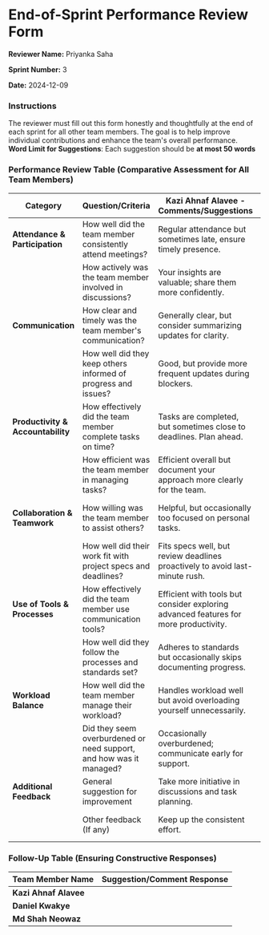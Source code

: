 # End-of-Sprint Performance Review Form

**Reviewer Name:** Priyanka Saha

**Sprint Number:** 3

**Date:** 2024-12-09

### Instructions
The reviewer must fill out this form honestly and thoughtfully at the end of each sprint for all other team members. The goal is to help improve individual contributions and enhance the team's overall performance.  
**Word Limit for Suggestions**: Each suggestion should be **at most 50 words**

### Performance Review Table (Comparative Assessment for All Team Members)

| Category                      | Question/Criteria                                     | **Kazi Ahnaf Alavee** - Comments/Suggestions | **Daniel Kwakye** - Comments/Suggestions | **Md Shah Neowaz** - Comments/Suggestions |
|-------------------------------|-------------------------------------------------------|-----------------------------------|-----------------------------------|-----------------------------------|
| **Attendance & Participation**| How well did the team member consistently attend meetings? | Regular attendance but sometimes late, ensure timely presence. | Regular, punctual, and engaged. Maintain this standard. | Regular, punctual, but could speak more often. |
|                               | How actively was the team member involved in discussions? | Your insights are valuable; share them more confidently. | Contributes regularly, but occasionally over-explains. Be concise. | Engages when prompted; take initiative more frequently. |
| **Communication**            | How clear and timely was the team member's communication? | Generally clear, but consider summarizing updates for clarity. | Clear communicator; timely updates are commendable. | Communication is good but could improve detail when raising issues. |
|                               | How well did they keep others informed of progress and issues? | Good, but provide more frequent updates during blockers. | Effective at sharing updates; continue this consistency. | Inform others earlier when encountering delays. |
| **Productivity & Accountability** | How effectively did the team member complete tasks on time? | Tasks are completed, but sometimes close to deadlines. Plan ahead. | Admirable pace; consider balancing speed with refinement. | Some delays; better prioritization could help timely delivery. |
|                               | How efficient was the team member in managing tasks?      | Efficient overall but document your approach more clearly for the team. | Very efficient and proactive; maintain this standard. | Improve prioritization to manage workload more efficiently. |
| **Collaboration & Teamwork**  | How willing was the team member to assist others?         | Helpful, but occasionally too focused on personal tasks. | Very supportive; balance assistance with your own tasks. | Always willing to help; consider sharing expertise in team sessions. |
|                               | How well did their work fit with project specs and deadlines? | Fits specs well, but review deadlines proactively to avoid last-minute rush. | Consistent delivery within specs and deadlines. | Meets specs but occasional delays affect others; focus on time management. |
| **Use of Tools & Processes**  | How effectively did the team member use communication tools? | Efficient with tools but consider exploring advanced features for more productivity. | Excellent use of tools; sets a great example for the team. | Good use but could improve by utilizing more team collaboration features. |
|                               | How well did they follow the processes and standards set?      | Adheres to standards but occasionally skips documenting progress. | Strong adherence to standards; keep up the good work. | Generally follows processes but needs to review them more thoroughly. |
| **Workload Balance**          | How well did the team member manage their workload?        | Handles workload well but avoid overloading yourself unnecessarily. | Very balanced; demonstrates excellent workload management. | Tends to take on too much; consider delegating tasks. |
|                               | Did they seem overburdened or need support, and how was it managed? | Occasionally overburdened; communicate early for support. | Manages workload well; serves as a good role model. | Overburdened at times; learn to delegate or ask for help proactively. |
| **Additional Feedback**       | General suggestion for improvement                   | Take more initiative in discussions and task planning. | Be mindful of balancing team collaboration and personal workload. | Improve time management to avoid unnecessary stress. |
|                               | Other feedback (If any)                                   | Keep up the consistent effort. | Great leadership potential; keep refining. | Share your knowledge with the team more actively. |

### Follow-Up Table (Ensuring Constructive Responses)

| Team Member Name       | Suggestion/Comment Response                                                                   |
|------------------------|-----------------------------------------------------------------------------------------------|
| **Kazi Ahnaf Alavee**             |                                                                                       |
| **Daniel Kwakye**             |                                                                                       |
| **Md Shah Neowaz**             |                                                                                       |
